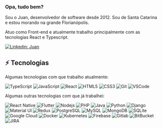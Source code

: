 ### Opa, tudo bem?

Sou o Juan, desenvolvedor de software desde 2012. Sou de Santa Catarina e estou morando na grande Florianópolis.

Atuo como Front-end e atualmente trabalho principalmente com as tecnologias React e Typescript.

[![Linkedin: Juan](https://img.shields.io/badge/-Linkedin-blue?style=flat-square&logo=Linkedin&logoColor=white&link=https://www.linkedin.com/in/jnvleite/)](https://www.linkedin.com/in/jnvleite/)


## ⚡ Tecnologias

Algumas tecnologias com que trabalho atualmente:

![TypeScript](https://img.shields.io/badge/-TypeScript-007ACC?style=flat-square&logo=typescript&logoColor=white)
![JavaScript](https://img.shields.io/badge/-JavaScript-black?style=flat-square&logo=javascript&logoColor=F7DF1E)
![React](https://img.shields.io/badge/-React-black?style=flat-square&logo=react)
![HTML5](https://img.shields.io/badge/-HTML5-E34F26?style=flat-square&logo=html5&logoColor=white)
![CSS3](https://img.shields.io/badge/-CSS3-1572B6?style=flat-square&logo=css3)
![Git](https://img.shields.io/badge/-Git-black?style=flat-square&logo=git)
![VSCode](https://img.shields.io/badge/-VSCode-007ACC?style=flat-square&logo=visual-studio-code&logoColor=white)

Algumas outras tecnologias com que já trabalhei:

![React Native](https://img.shields.io/badge/react_native%20-%2320232a.svg?&style=flat-square&logo=react&logoColor=%2361DAFB)
![Flutter](https://img.shields.io/badge/Flutter%20-%2302569B.svg?&style=flat-square&logo=Flutter&logoColor=white)
![Nodejs](https://img.shields.io/badge/-Nodejs-339933?style=flat-square&logo=Node.js&logoColor=white)
![PHP](https://img.shields.io/badge/-PHP-777BB4?style=flat-square&logo=php&logoColor=white)
![Java](https://img.shields.io/badge/java-%23ED8B00.svg?&style=flat-square&logo=java&logoColor=white")
![Python](https://img.shields.io/badge/-Python-14354C?style=flat-square&logo=python&logoColor=white)
![Django](https://img.shields.io/badge/django%20-%23092E20.svg?&style=flat-square&logo=django&logoColor=white)
![Material UI](https://img.shields.io/badge/material%20ui%20-%230081CB.svg?&style=flat-square&logo=material-ui&logoColor=white)
![Redux](https://img.shields.io/badge/redux%20-%23593d88.svg?&style=flat-square&logo=redux&logoColor=white)
![PostgreSQL](https://img.shields.io/badge/postgres-%23316192.svg?&style=flat-square&logo=postgresql&logoColor=white)
![MySQL](https://img.shields.io/badge/-MySQL-4479A1?style=flat-square&logo=mysql&logoColor=white)
![MongoDB](https://img.shields.io/badge/MongoDB-%234ea94b.svg?&style=flat-square&logo=mongodb&logoColor=white)
![SQLite](https://img.shields.io/badge/sqlite-%2307405e.svg?&style=flat-square&logo=sqlite&logoColor=white)
![Google Cloud](https://img.shields.io/badge/Google%20Cloud-4285F4?style=flat-square&logo=google-cloud&logoColor=white)
![Docker](https://img.shields.io/badge/-Docker-2496ED?style=flat-square&logo=docker&logoColor=white)
![Kubernetes](https://img.shields.io/badge/kubernetes%20-%23326ce5.svg?&style=flat-square&logo=kubernetes&logoColor=white)
![Firebase](https://img.shields.io/badge/Firebase-FFCA28?style=flat-square&logo=firebase&logoColor=white)
![Gitlab](https://img.shields.io/badge/gitlab%20-%23181717.svg?&style=flat-square&logo=gitlab&logoColor=white)
![BitBucket](https://img.shields.io/badge/-BitBucket-darkblue?style=flat-square&logo=bitbucket)
![JIRA](https://img.shields.io/badge/-JIRA-0052CC?style=flat-square&logo=jira)
